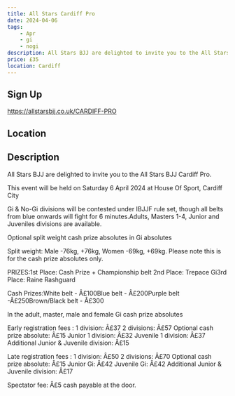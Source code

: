 ```yaml
---
title: All Stars Cardiff Pro
date: 2024-04-06
tags:
    - Apr
    - gi 
    - nogi 
description: All Stars BJJ are delighted to invite you to the All Stars BJJ Cardiff Pro.
price: £35
location: Cardiff
---
```

## Sign Up
https://allstarsbjj.co.uk/CARDIFF-PRO

## Location


## Description
All Stars BJJ are delighted to invite you to the All Stars BJJ Cardiff Pro.

This event will be held on Saturday 6 April 2024 at House Of Sport, Cardiff City

Gi & No-Gi divisions will be contested under IBJJF rule set, though all belts from blue onwards will fight for 6 minutes.Adults, Masters 1-4, Junior and Juveniles divisions are available.

Optional split weight cash prize absolutes in Gi absolutes

Split weight: Male -76kg, +76kg, Women -69kg, +69kg. Please note this is for the cash prize absolutes only.

PRIZES:1st Place: Cash Prize + Championship belt 2nd Place: Trepace Gi3rd Place: Raine Rashguard

Cash Prizes:White belt - Â£100Blue belt - Â£200Purple belt -Â£250Brown/Black belt - Â£300

In the adult, master, male and female Gi cash prize absolutes

Early registration fees : 1 division: Â£37 2 divisions: Â£57 Optional cash prize absolute: Â£15 Junior 1 division: Â£32 Juvenile 1 division: Â£37 Additional Junior & Juvenile division: Â£15 

Late registration fees : 1 division: Â£50 2 divisions: Â£70 Optional cash prize absolute: Â£15 Junior Gi: Â£42 Juvenile Gi: Â£42 Additional Junior & Juvenile division: Â£17 

Spectator fee: Â£5 cash payable at the door.